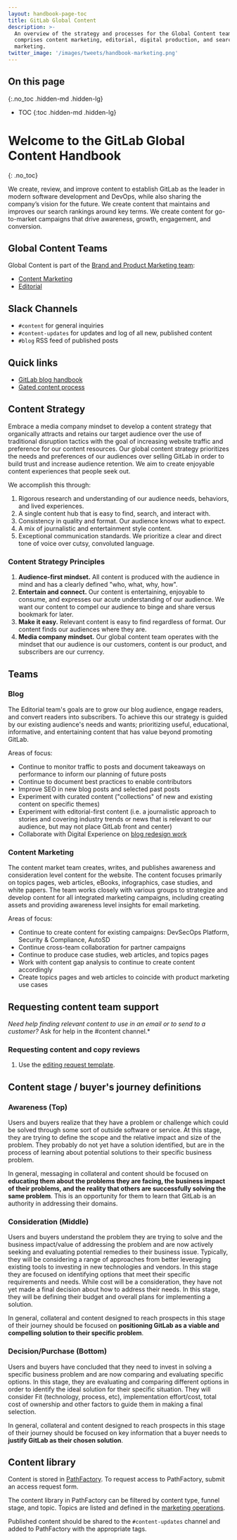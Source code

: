 ```yaml
---
layout: handbook-page-toc
title: GitLab Global Content
description: >-
  An overview of the strategy and processes for the Global Content team, which
  comprises content marketing, editorial, digital production, and search
  marketing.
twitter_image: '/images/tweets/handbook-marketing.png'
---
```


<link rel="stylesheet" type="text/css" href="/stylesheets/biztech.css" />

## On this page
{:.no_toc .hidden-md .hidden-lg}

- TOC
{:toc .hidden-md .hidden-lg}

# <i class="fas fa-bullhorn fa-fw color-orange font-awesome"></i> Welcome to the GitLab Global Content Handbook

{: .no_toc}

We create, review, and improve content to establish GitLab as the leader in modern software development and DevOps, while also sharing the company’s vision for the future. We create content that maintains and improves our search rankings around key terms. We create content for go-to-market campaigns that drive awareness, growth, engagement, and conversion. 

## Global Content Teams

Global Content is part of the [Brand and Product Marketing team](/handbook/marketing/brand-and-product-marketing):

- [Content Marketing](/handbook/marketing/brand-and-product-marketing/content/content-marketing/)
- [Editorial](/handbook/marketing/brand-and-product-marketing/content/editorial-team/)

## Slack Channels

- `#content` for general inquiries
- `#content-updates` for updates and log of all new, published content
- `#blog` RSS feed of published posts

## Quick links

- [GitLab blog handbook](/handbook/marketing/blog/)
- [Gated content process](/handbook/marketing/demand-generation/campaigns/content-in-campaigns/)


## Content Strategy

Embrace a media company mindset to develop a content strategy that organically attracts and retains our target audience over the use of traditional disruption tactics with the goal of increasing website traffic and preference for our content resources. Our global content strategy prioritizes the needs and preferences of our audiences over selling GitLab in order to build trust and increase audience retention. We aim to create enjoyable content experiences that people seek out.

We accomplish this through:

1. Rigorous research and understanding of our audience needs, behaviors, and lived experiences.
1. A single content hub that is easy to find, search, and interact with.
1. Consistency in quality and format. Our audience knows what to expect.
1. A mix of journalistic and entertainment style content.
1. Exceptional communication standards. We prioritize a clear and direct tone of voice over cutsy, convoluted language.

### Content Strategy Principles

1. **Audience-first mindset.** All content is produced with the audience in mind and has a clearly defined "who, what, why, how".
1. **Entertain and connect.** Our content is entertaining, enjoyable to consume, and expresses our acute understanding of our audience. We want our content to compel our audience to binge and share versus bookmark for later.
1. **Make it easy.** Relevant content is easy to find regardless of format. Our content finds our audiences where they are.
1. **Media company mindset.** Our global content team operates with the mindset that our audience is our customers, content is our product, and subscribers are our currency.


## Teams

### Blog

The Editorial team's goals are to grow our blog audience, engage readers, and convert readers into subscribers. To achieve this our strategy is guided by our existing audience's needs and wants; prioritizing useful, educational, informative, and entertaining content that has value beyond promoting GitLab.

Areas of focus:

- Continue to monitor traffic to posts and document takeaways on performance to inform our planning of future posts
- Continue to document best practices to enable contributors
- Improve SEO in new blog posts and selected past posts
- Experiment with curated content ("collections" of new and existing content on specific themes)
- Experiment with editorial-first content (i.e. a journalistic approach to stories and covering industry trends or news that is relevant to our audience, but may not place GitLab front and center)
- Collaborate with Digital Experience on [blog redesign work](https://gitlab.com/groups/gitlab-com/-/epics/158)

### Content Marketing

The content market team creates, writes, and publishes awareness and consideration level content for the website. The content focuses primarily on topics pages, web articles, eBooks, infographics, case studies, and white papers. The team works closely with various groups to strategize and develop content for all integrated marketing campaigns, including creating assets and providing awareness level insights for email marketing.

Areas of focus:

- Continue to create content for existing campaigns: DevSecOps Platform, Security & Compliance, AutoSD
- Continue cross-team collaboration for partner campaigns
- Continue to produce case studies, web articles, and topics pages
- Work with content gap analysis to continue to create content accordingly
- Create topics pages and web articles to coincide with product marketing use cases


## Requesting content team support

_Need help finding relevant content to use in an email or to send to a customer?_ Ask for help in the #content channel.*

### Requesting content and copy reviews

1. Use the [editing request template](https://gitlab.com/gitlab-com/marketing/inbound-marketing/global-content/content-marketing/-/issues/new?issuable_template=editing-request).


## Content stage / buyer's journey definitions

### Awareness (Top)

Users and buyers realize that they have a problem or challenge which could be solved through some sort of outside software or service. At this stage, they are trying to define the scope and the relative impact and size of the problem. They probably do not yet have a solution identified, but are in the process of learning about potential solutions to their specific business problem.

In general, messaging in collateral and content should be focused on **educating them about the problems they are facing, the business impact of their problems, and the reality that others are successfully solving the same problem**. This is an opportunity for them to learn that GitLab is an authority in addressing their domains.

### Consideration (Middle)

Users and buyers understand the problem they are trying to solve and the business impact/value of addressing the problem and are now actively seeking and evaluating potential remedies to their business issue. Typically, they will be considering a range of approaches from better leveraging existing tools to investing in new technologies and vendors. In this stage they are focused on identifying options that meet their specific requirements and needs. While cost will be a consideration, they have not yet made a final decision about how to address their needs. In this stage, they will be defining their budget and overall plans for implementing a solution.

In general, collateral and content designed to reach prospects in this stage of their journey should be focused on **positioning GitLab as a viable and compelling solution to their specific problem**.

### Decision/Purchase (Bottom)

Users and buyers have concluded that they need to invest in solving a specific business problem and are now comparing and evaluating specific options. In this stage, they are evaluating and comparing different options in order to identify the ideal solution for their specific situation. They will consider Fit (technology, process, etc), implementation effort/cost, total cost of ownership and other factors to guide them in making a final selection.

In general, collateral and content designed to reach prospects in this stage of their journey should be focused on key information that a buyer needs to **justify GitLab as their chosen solution**.

## Content library

Content is stored in [PathFactory](/handbook/marketing/marketing-operations/pathfactory/). To request access to PathFactory, submit an access request form.

The content library in PathFactory can be filtered by content type, funnel stage, and topic. Topics are listed and defined in the [marketing operations](/handbook/marketing/marketing-operations/pathfactory/).

Published content should be shared to the `#content-updates` channel and added to PathFactory with the appropriate tags.


